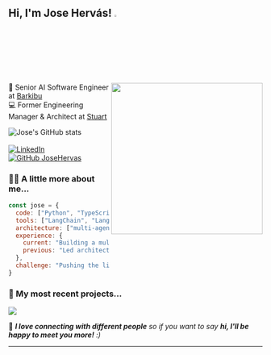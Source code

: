 <h2> Hi, I'm Jose Hervás! <img src="https://media.giphy.com/media/hvRJCLFzcasrR4ia7z/giphy.gif" width="3%"></h2>
<img align='right' src="https://media4.giphy.com/media/v1.Y2lkPTc5MGI3NjExaTZqcTg5Z2ZlYmV4emxhdmlxbDRham95eGVleTRudzM3Mmh3eXcyeiZlcD12MV9pbnRlcm5hbF9naWZfYnlfaWQmY3Q9Zw/qgQUggAC3Pfv687qPC/giphy.gif" width="300">
<p>🤖 Senior AI Software Engineer at <a href="https://www.barkibu.com/">Barkibu</a>
</br>
💻 Former Engineering Manager & Architect at <a href="https://stuart.com/">Stuart</a></p>

![Jose's GitHub stats](https://github-activity-nu.vercel.app/api?username=JoseHervas&show_icons=true&theme=transparent&hide=contribs,issues&rank_icon=percentile&include_all_commits=true)
<br/><br/>
[![LinkedIn](https://custom-icon-badges.demolab.com/badge/LinkedIn-0A66C2?logo=linkedin-white&logoColor=fff)](https://www.linkedin.com/in/joseignaciohervasdiaz/)
[![GitHub JoseHervas](https://img.shields.io/github/followers/JoseHervas?label=follow&style=social)](https://github.com/JoseHervas)

### 🧑‍💻 A little more about me...  

```javascript
const jose = {
  code: ["Python", "TypeScript", "Go", "Node.js"],
  tools: ["LangChain", "LangGraph", "LangSmith", "Redis", "Kafka", "Kubernetes", "AWS", "Docker"],
  architecture: ["multi-agent systems", "RAG", "microservices", "cloud-native", "event-driven"],
  experience: {
    current: "Building a multi-agent (+16 agents) AI platform at Barkibu",
    previous: "Led architecture and engineering teams at Stuart"
  },
  challenge: "Pushing the limits of reasoning in AI agents with plan-then-act techniques"
}
```

### 🚀 My most recent projects...  

<p align="left">
  <a href="https://github.com/JoseHervas/darkstories">
    <img align="center" src="https://github-readme-stats.vercel.app/api/pin/?username=JoseHervas&repo=darkstories" />
  </a>
</p>

🤝 <em><b>I love connecting with different people</b> so if you want to say <b>hi, I'll be happy to meet you more!</b> :)</em>

---
